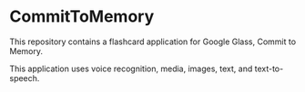# CommitToMemory
This repository contains a flashcard application for Google Glass, Commit to Memory.

This application uses voice recognition, media, images, text, and text-to-speech.
